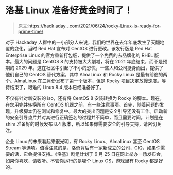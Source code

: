 # 洛基 Linux 准备好黄金时间了！

> 原文:[https://hack aday . com/2021/06/24/rocky-Linux-is-ready-for-prime-time/](https://hackaday.com/2021/06/24/rocky-linux-is-ready-for-prime-time/)

对于 Hackaday 人群中的一小部分人来说，我们的世界在去年年底发生了天翻地覆的变化，当时 Red Hat 宣布对 CentOS 进行更改。该发行版是 Red Hat Enterprise Linux 的官方重新打包版，提供了一个免费的去品牌化的 RHEL 版本。最大的问题是 CentOS 8 的支持被大大削减，将在 2021 年底结束，而不是预期的 2029 年。这在社区中引起了不小的恐慌，一些人和公司挺身而出，提供了他们自己的 CentOS 替代方案，其中 AlmaLinux 和 Rocky Linux 是最有前途的两个。AlmaLinux 在三月份发布了第一个版本，但是 Rocky 项目决定放慢速度。等待结束了，艰难的 Linux 8.4 版本已经准备好了。

不仅有针对新安装的 iso，还有将 CentOS 8 安装转换为 Rocky 的脚本。现在，在您用完并转换所有 CentOS 机器之前，有一些注意事项。首先，随着问题的发现，升级脚本仍在测试和修复中。最大的突出问题是安全引导还没有工作。启动新的安全引导垫片并对其进行正确签名的过程并不简单，而且需要时间。计划是在 shim 准备好的时候发布 8.4 版本，所以如果你需要安全的引导支持，请密切关注。

企业 Linux 的未来看起来很光明，有 Rocky Linux、AlmaLinux 甚至 CentOS Stream 等选项。值得注意的是，洛奇背后有一家新成立的公司，CIQ，如果你需要的话，它会提供支持。《洛基》剧组计划于 6 月 25 日在网上举办一场发布会，如果你喜欢，请收听。不管你运行的是哪个 Linux OS，游戏里有 Rocky 都是好的。